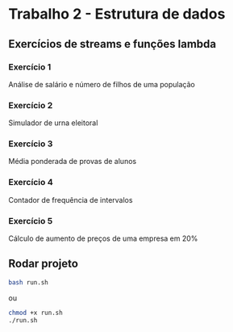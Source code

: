 # Trabalho 2 - Estrutura de dados

## Exercícios de streams e funções lambda

### Exercício 1

Análise de salário e número de filhos de uma população

### Exercício 2

Simulador de urna eleitoral

### Exercício 3

Média ponderada de provas de alunos

### Exercício 4

Contador de frequência de intervalos

### Exercício 5

Cálculo de aumento de preços de uma empresa em 20%

## Rodar projeto

```bash
bash run.sh
```

ou

```bash
chmod +x run.sh
./run.sh
```
